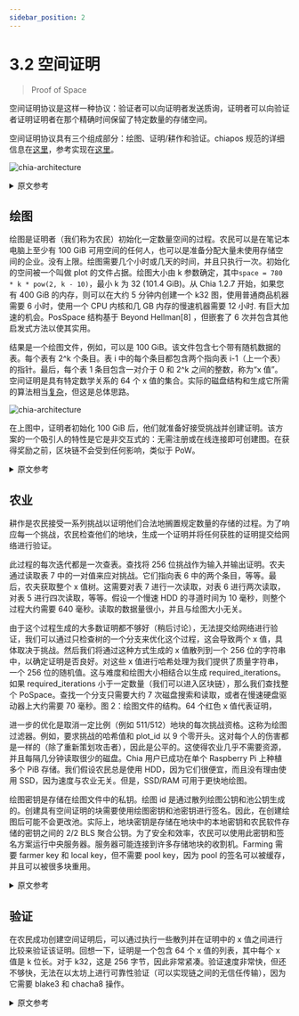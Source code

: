```yaml
---
sidebar_position: 2
---
```


# 3.2 空间证明

> Proof of Space

空间证明协议是这样一种协议：验证者可以向证明者发送质询，证明者可以向验证者证明证明者在那个精确时间保留了特定数量的存储空间。

空间证明协议具有三个组成部分：绘图、证明/耕作和验证。chiapos 规范的详细信息在[这里](https://www.chia.net/assets/Chia_Proof_of_Space_Construction_v1.1.pdf)，参考实现在[这里](https://github.com/Chia-Network/chiapos)。

![chia-architecture](/img/pospace.png)


<details>
<summary>原文参考</summary>

A proof of space protocol is one in which:
a Verifier can send a challenge to a Prover, and 
the Prover can demonstrate to the verifier that the Prover is reserving a specific amount of storage space at that precise time. 

The proof of space protocol has three components: plotting, proving/farming, and verifying.
Details of the chiapos specification are [here](https://www.chia.net/assets/Chia_Proof_of_Space_Construction_v1.1.pdf), and reference implementation [here](https://github.com/Chia-Network/chiapos).

![chia-architecture](/img/pospace.png)

</details>


## 绘图

绘图是证明者（我们称为农民）初始化一定数量空间的过程。农民可以是在笔记本电脑上至少有 100 GiB 可用空间的任何人，也可以是准备分配大量未使用存储空间的企业。没有上限。绘图需要几个小时或几天的时间，并且只执行一次。初始化的空间被一个叫做 plot 的文件占据。绘图大小由 k 参数确定，其中`space = 780 * k * pow(2, k - 10)`，最小 k 为 32 (101.4 GiB)。从 Chia 1.2.7 开始，如果您有 400 GiB 的内存，则可以在大约 5 分钟内创建一个 k32 图，使用普通商品机器需要 6 小时，使用一个 CPU 内核和几 GB 内存的慢速机器需要 12 小时. 有巨大加速的机会。PosSpace 结构基于 Beyond Hellman[8] ，但嵌套了 6 次并包含其他启发式方法以使其实用。

结果是一个绘图文件，例如，可以是 100 GiB。该文件包含七个带有随机数据的表。每个表有 2^k 个条目。表 i 中的每个条目都包含两个指向表 i-1（上一个表）的指针。最后，每个表 1 条目包含一对介于 0 和 2^k 之间的整数，称为“x 值”。空间证明是具有特定数学关系的 64 个 x 值的集合。实际的磁盘结构和生成它所需的算法相当[复杂](https://www.chia.net/assets/Chia_Proof_of_Space_Construction_v1.1.pdf)，但这是总体思路。

![chia-architecture](/img/plot.png)

在上图中，证明者初始化 100 GiB 后，他们就准备好接受挑战并创建证明。该方案的一个吸引人的特性是它是非交互式的：无需注册或在线连接即可创建图。在获得奖励之前，区块链不会受到任何影响，类似于 PoW。

<details>
<summary>原文参考</summary>

- ## Plotting

Plotting is the process by which a prover, who we refer to as a farmer, initializes a certain amount of space. A farmer can be any person who has at least 100 GiB available to reserve on their laptop, or an enterprise prepared to allocate a large volume of unused storage space.
There is no upper limit. Plotting takes on the order of hours or days, and is performed only once.
The initialized space is occupied by a file called a plot. Plot sizes are determined by a k parameter, where `space = 780 * k * pow(2, k - 10)`, with a minimum k of 32 (101.4 GiB).
As of Chia 1.2.7, a k32 plot can be created in around 5 minutes if you have 400 GiB of ram, six hours with a normal commodity machine, and 12 hours with a slow machine using one CPU core and a few GB of memory.
There are opportunities for huge speedups. The PosSpace construction is based on Beyond Hellman [8], but is nested 6 times and contains other heuristics to make it practical.

The result is a plot file that can be, for example, 100 GiB. The file contains seven tables with random-looking data.
Each table has 2^k entries. Each entry in table i contains two pointers to table i-1 (the previous table).
Finally, each table 1 entry contains a pair of integers between 0 and 2^k, called “x-values.” A proof of space is a collection of 64 x-values that have a certain mathematical relationship.
The actual on disk structure and the algorithm required to generate it are quite [complicated](https://www.chia.net/assets/Chia_Proof_of_Space_Construction_v1.1.pdf), but this is the general idea.

![chia-architecture](/img/plot.png)

In the diagram above, once the Prover has initialized 100 GiB, they are ready to receive a challenge and create a proof. One attractive property of this scheme is that it is non-interactive: no registration or online connection is required to create a plot. Nothing hits the blockchain until a reward is won, similar to PoW.

</details>


## 农业

耕作是农民接受一系列挑战以证明他们合法地搁置规定数量的存储的过程。为了响应每一个挑战，农民检查他们的地块，生成一个证明并将任何获胜的证明提交给网络进行验证。

此过程的每次迭代都是一次查表。查找将 256 位挑战作为输入并输出证明。农夫通过读取表 7 中的一对值来应对挑战。它们指向表 6 中的两个条目，等等。最后，农夫获取整个 x 值树。这需要对表 7 进行一次读取，对表 6 进行两次读取，对表 5 进行四次读取，等等。假设一个慢速 HDD 的寻道时间为 10 毫秒，则整个过程大约需要 640 毫秒。读取的数据量很小，并且与绘图大小无关。

由于这个过程生成的大多数证明都不够好（稍后讨论），无法提交给网络进行验证，我们可以通过只检查树的一个分支来优化这个过程，这会导致两个 x 值，具体取决于挑战。然后我们将通过这种方式生成的 x 值散列到一个 256 位的字符串中，以确定证明是否良好。对这些 x 值进行哈希处理为我们提供了质量字符串，一个 256 位的随机值。这与难度和绘图大小相结合以生成 required_iterations。如果 required_iterations 小于一定数量（我们可以进入区块链），那么我们查找整个 PoSpace。查找一个分支只需要大约 7 次磁盘搜索和读取，或者在慢速硬盘驱动器上大约需要 70 毫秒。图 2：绘图文件的结构。64 个红色 x 值代表证明，

进一步的优化是取消一定比例（例如 511/512）地块的每次挑战资格。这称为绘图过滤器。例如，要求挑战的哈希值和 plot_id 以 9 个零开头。这对每个人的伤害都是一样的（除了重新策划攻击者），因此是公平的。这使得农业几乎不需要资源，并且每隔几分钟读取很少的磁盘。Chia 用户已成功在单个 Raspberry Pi 上种植多个 PiB 存储。我们假设农民总是使用 HDD，因为它们很便宜，而且没有理由使用 SSD，因为速度与农业无关。但是，SSD/RAM 可用于更快地绘图。

绘图密钥是存储在绘图文件中的私钥。绘图 id 是通过散列绘图公钥和池公钥生成的。创建具有空间证明的块需要使用绘图密钥和池密钥进行签名。因此，在创建绘图后可能不会更改池。实际上，地块密钥是存储在地块中的本地密钥和农民软件存储的密钥之间的 2/2 BLS 聚合公钥。为了安全和效率，农民可以使用此密钥和签名方案运行中央服务器。服务器可能连接到许多存储地块的收割机。Farming 需要 farmer key 和 local key，但不需要 pool key，因为 pool 的签名可以被缓存，并且可以被很多块重用。


<details>
<summary>原文参考</summary>

- ## Farming

Farming is the process by which a farmer receives a sequence of challenges to prove that they have legitimately put aside a defined amount of storage. In response to each challenge the farmer checks their plots, generates a proof and submits any winning proofs to the network for verification. 

Each iteration of this process is a table lookup. A lookup takes a 256 bit challenge as input and outputs a proof. The farmer responds to a challenge by reading a pair of values in table 7. These point to two entries in table 6, etc. Finally, the farmer fetches the whole tree of x-values. This requires one read for table 7, two for table 6, four for table 5, etc. The whole process would take approximately 640ms, assuming a slow HDD with a 10ms seek time. The amount of data read is small and is independent of plot size.

Since most proofs generated by this process are not good enough (as discussed later) to be submitted to the network for verification, we can optimize this process by only checking one branch of the tree, which results in two x-values, depending on the challenge. We then hash the x-values generated in this way into a 256 bit string to determine whether the proof is good. Hashing these x-values gives us the quality string, a 256 bit random value. This is combined with the difficulty and the plot size to generate the required_iterations. If the required_iterations is less than a certain number (we can get into the blockchain), then we look up the whole PoSpace. Looking up one branch requires only around 7 disk seeks and reads or about 70ms on a slow hard drive. 
Figure 2: Structure of a plot file. The 64 red x- values represent the proof, the 2 green x- values represent the quality. 

A further optimization is to disqualify a certain proportion (for example 511/512) plots from eligibility for each challenge. This is referred to as the plot filter. For example, requiring that the hash of the challenge and the plot_id starts with 9 zeros. This hurts everyone equally (except for replotting attackers), and is therefore fair. This makes farming require almost no resources, and very few disk reads every few minutes.  Chia users have successfully been farming multiple PiB of storage on a single Raspberry Pi. We assume that farmers always use HDDs since they are cheap and there is no reason to use SSDs since the speed is not relevant for farming. SSDs / RAM can be used for faster plotting, however. 

The plot key is a private key that is stored in the plot file. The plot id is generated by hashing the plot public key and the pool public key. Creating a block with a proof of space requires signing with both the plot key and the pool key. Therefore the pool may not be changed after creating the plot. In practice, the plot key is a 2/2 BLS aggregate public key between a local key stored in the plot and a key stored by the farmer software. For security and efficiency a farmer may run a centralized server using this key and signature scheme. The server may be connected to many harvester machines that store plots. Farming requires the farmer key and the local key, but does not require the pool key, since the pool’s signature can be cached and reused for many blocks.

</details>


## 验证

在农民成功创建空间证明后，可以通过执行一些散列并在证明中的 x 值之间进行比较来验证该证明。回想一下，证明是一个包含 64 个 x 值的列表，其中每个 x 值是 k 位长。对于 k32，这是 256 字节，因此非常紧凑。验证速度非常快，但还不够快，无法在以太坊上进行可靠性验证（可以实现链之间的无信任传输），因为它需要 blake3 和 chacha8 操作。

<details>
<summary>原文参考</summary>

- ## Verifying

After the farmer has successfully created a proof of space, the proof can be verified by performing a few hashes and making comparisons between the x-values in the proof. Recall that the proof is a list of 64 x-values, where each x-value is k bits long. For a k32 this is 256 bytes, and is therefore very compact. Verification is very fast, but not quite fast enough to be verified in solidity on ethereum (something that would enable trustless transfers between chains), since it requires blake3 and chacha8 operations.

</details>

